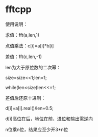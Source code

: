 # fftcpp

使用说明：

求值：fft(a,len,1)

点值乘法：c[i]=a[i]*b[i]

差值：fft(c,len,-1)

len为大于原位数的二次幂：

size=size<<1;len=1;

while(len<size)len<<=1;



差值后还原十进制：

d[i]=a[i].real()/len+0.5;

d[i]高位在后，地位在前，进位和输出需逆向



n位乘n位，结果应至少开3*n位